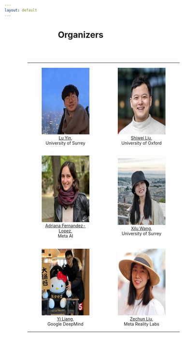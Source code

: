 ```yaml
---
layout: default
---
```


# <span style="display:block;text-align:center">Organizers</span>

<table cellspacing="0" cellpadding="0" style="border-collapse: collapse; margin: 2cm;">
    <tr>
        <td style="text-align: center; border: none;"><figure><img src="assets/lu.jpeg" height="220"><figcaption>
        <a href="https://scholar.google.com/citations?user=G4Xe1NkAAAAJ&hl=en&oi=ao">Lu Yin</a>, <br> University of Surrey</figcaption></figure></td>
        <td style="text-align: center; border: none;">
        <figure><img src="assets/shiwei_liu.png" height="220"><figcaption>
        <a href="https://scholar.google.com/citations?user=73IbXtsAAAAJ&hl=en">Shiwei Liu</a>, <br> University of Oxford</figcaption></figure></td>
     </tr> 
    <tr>
        <td style="text-align: center; border: none;"><figure><img src="assets/adriana.jpg" height="220"><figcaption>
        <a href="https://scholar.google.com/citations?user=B10dWikAAAAJ&hl=en&oi=ao">Adriana Fernandez-Lopez</a>, <br> Meta AI</figcaption></figure></td>
        <td style="text-align: center; border: none;"><figure><img src="assets/xilu.png" height="220"><figcaption>
        <a href="https://scholar.google.com/citations?user=Xmlr1xQAAAAJ&hl=en&inst=15262737669262836719&oi=ao">Xilu Wang</a>, <br> University of Surrey</figcaption></figure></td>
    </tr> 
    <tr>
        <td style="text-align: center; border: none;"><figure><img src="assets/ethan.png" height="220"><figcaption>
        <a href="https://scholar.google.com/citations?user=9vQ7gbgAAAAJ&hl">Yi Liang</a>, <br>Google DeepMind</figcaption></figure></td>
        <td style="text-align: center; border: none;"><figure><img src="assets/zechun_liu.jpg" height="220"><figcaption>
        <a href="https://zechunliu.com/">Zechun Liu</a>, <br> Meta Reality Labs</figcaption></figure></td>
     </tr> 
</table>
